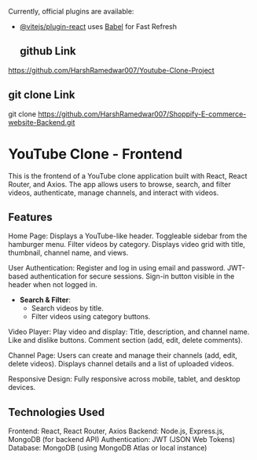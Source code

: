  
 

 
Currently,   official plugins are available:

- [@vitejs/plugin-react](https://github.com/vitejs/vite-plugin-react/blob/main/packages/plugin-react/README.md) uses [Babel](https://babeljs.io/) for Fast Refresh

  ## github Link
https://github.com/HarshRamedwar007/Youtube-Clone-Project
  ## git clone Link
  git clone  https://github.com/HarshRamedwar007/Shoppify-E-commerce-website-Backend.git


# YouTube Clone - Frontend

This is the frontend of a YouTube clone application built with React, React Router, and Axios. The app allows users to browse, search, and filter videos, authenticate, manage channels, and interact with videos.


## Features

 Home Page:
   Displays a YouTube-like header.
   Toggleable sidebar from the hamburger menu.
   Filter videos by category.
   Displays video grid with title, thumbnail, channel name, and views.

 User Authentication:
   Register and log in using email and password.
   JWT-based authentication for secure sessions.
   Sign-in button visible in the header when not logged in.

- **Search & Filter**:
  - Search videos by title.
  - Filter videos using category buttons.

Video Player:
     Play video and display:
     Title, description, and channel name.
     Like and dislike buttons.
     Comment section (add, edit, delete comments).

 Channel Page:
   Users can create and manage their channels (add, edit, delete videos).
   Displays channel details and a list of uploaded videos.

 Responsive Design:
  Fully responsive across mobile, tablet, and desktop devices.

## Technologies Used

 Frontend: React, React Router, Axios
 Backend: Node.js, Express.js, MongoDB (for backend API)
 Authentication: JWT (JSON Web Tokens)
 Database: MongoDB (using MongoDB Atlas or local instance)


